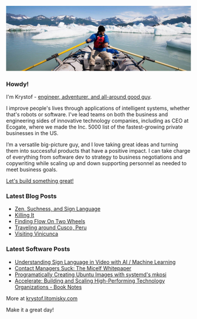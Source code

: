 ![Krystof on an Adventure!](https://raw.githubusercontent.com/krystofl/krystofl/master/banner.jpg)

### Howdy!

I'm Krystof -
[engineer, adventurer, and all-around good guy](https://krystof.litomisky.com/about/?utm_source=krystofl_github).

I improve people's lives through applications of intelligent systems, whether that's robots or software. I've lead teams on both the business and engineering sides of innovative technology companies, including as CEO at Ecogate, where we made the Inc. 5000 list of the fastest-growing private businesses in the US.

I’m a versatile big-picture guy, and I love taking great ideas and turning them into successful products that have a positive impact. I can take charge of everything from software dev to strategy to business negotiations and copywriting while scaling up and down supporting personnel as needed to meet business goals.

[Let's build something great!](https://krystof.litomisky.com/contact/?utm_source=krystofl_github)


### Latest Blog Posts
- [Zen, Suchness, and Sign Language](https://krystof.litomisky.com/2022/06/20/zen-suchness-sign-language/?utm_source=krystofl_github)
- [Killing It](https://krystof.litomisky.com/2022/06/12/killing-it/?utm_source=krystofl_github)
- [Finding Flow On Two Wheels](https://krystof.litomisky.com/2022/05/17/finding-flow-mtb/?utm_source=krystofl_github)
- [Traveling around Cusco, Peru](https://krystof.litomisky.com/2022/02/12/peru/?utm_source=krystofl_github)
- [Visiting Vinicunca](https://krystof.litomisky.com/2022/02/04/vinicunca/?utm_source=krystofl_github)


### Latest Software Posts
- [Understanding Sign Language in Video with AI / Machine Learning](https://krystof.litomisky.com/2021/02/21/ASL-understanding-in-video/?utm_source=krystofl_github)
- [Contact Managers Suck: The Micelf Whitepaper](https://krystof.litomisky.com/2020/10/05/contact-managers-suck-micelf-whitepaper/?utm_source=krystofl_github)
- [Programatically Creating Ubuntu Images with systemd\'s mkosi](https://krystof.litomisky.com/2020/09/08/mkosi-for-ubuntu/?utm_source=krystofl_github)
- [Accelerate: Building and Scaling High-Performing Technology Organizations - Book Notes](https://krystof.litomisky.com/2020/04/06/accelerate-book-notes/?utm_source=krystofl_github)


More at [krystof.litomisky.com](https://krystof.litomisky.com/?utm_source=krystofl_github)

Make it a great day!
